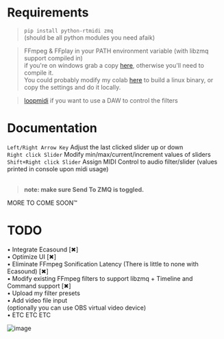 # Requirements
>`pip install python-rtmidi zmq`<br>(should be all python modules you need afaik) <br>

>FFmpeg & FFplay in your PATH environment variable (with libzmq support compiled in) <br>
if you're on windows grab a copy [here](https://www.gyan.dev/ffmpeg/builds/ffmpeg-git-full.7z), otherwise you'll need to compile it.<br>
You could probably modify my colab [here](https://www.autohotkey.com/download/ahk-install.exe](https://colab.research.google.com/drive/1Wk5eqnr5Cl0qYN6I8cvhS2H0bJpAnquY?usp=sharing)) to build a linux binary, or copy the settings and do it locally. <br>

>[loopmidi](https://www.tobias-erichsen.de/software/loopmidi.html) if you want to use a DAW to control the filters

# Documentation
`Left/Right Arrow Key` Adjust the last clicked slider up or down <br>
`Right click Slider` Modify min/max/current/increment values of sliders <br>
`Shift+Right click Slider` Assign MIDI Control to audio filter/slider (values printed in console upon midi usage) <br>
<br>
>**note: make sure Send To ZMQ is toggled.**<br>

MORE TO COME SOON:tm:

# TODO 
• Integrate Ecasound [✖]<br>
• Optimize UI [✖]<br>
• Eliminate FFmpeg Sonification Latency (There is little to none with Ecasound) [✖]<br>
• Modify existing FFmpeg filters to support libzmq + Timeline and Command support [✖]<br>
• Upload my filter presets<br>
• Add video file input<br> (optionally you can use OBS virtual video device)<br>
• ETC ETC ETC

![image](https://github.com/g-l-i-t-c-h-o-r-s-e/SoniFFPy/assets/17163949/0a5ac7f8-baee-4626-8a19-a70c329b8cd8)



